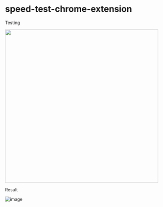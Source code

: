 # speed-test-chrome-extension


<p>Testing</p>
<img src="https://github.com/iKrishnendu/speed-test-chrome-extension/assets/102577456/f1fe23be-7ea0-4024-9f7e-e1b9cd1ccba0" width="500" />

<p>Result</p>

![image](https://github.com/iKrishnendu/speed-test-chrome-extension/assets/102577456/629e1bbe-cb8e-4929-86c7-23642540c7a0)
